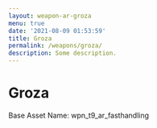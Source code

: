 ```yaml
---
layout: weapon-ar-groza
menu: true
date: '2021-08-09 01:53:59'
title: Groza
permalink: /weapons/groza/
description: Some description.
---
```


# Groza

Base Asset Name: wpn_t9_ar_fasthandling